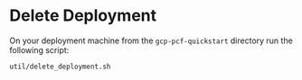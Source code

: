 # Delete Deployment

On your deployment machine from the `gcp-pcf-quickstart` directory run the following script:

```bash
util/delete_deployment.sh
```